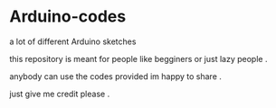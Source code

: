 # Arduino-codes
a lot of different Arduino sketches


this repository is meant for people like begginers or just lazy people .



anybody can use the codes provided im happy to share .



just give me credit please .
